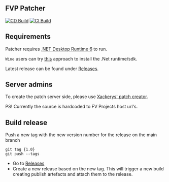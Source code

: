 ## FVP Patcher
[![CD Build](https://github.com/Gates-Of-Time/FVProject-Patcher/actions/workflows/cd.yml/badge.svg)](https://github.com/Gates-Of-Time/FVProject-Patcher/actions/workflows/cd.yml)
[![CI Build](https://github.com/Gates-Of-Time/FVProject-Patcher/actions/workflows/ci.yml/badge.svg)](https://github.com/Gates-Of-Time/FVProject-Patcher/actions/workflows/ci.yml)

## Requirements
Patcher requires [.NET Desktop Runtime 6](https://dotnet.microsoft.com/en-us/download/dotnet/6.0) to run.

`Wine` users can try [this](https://www.winehq.org/pipermail/wine-devel/2020-August/172472.html) approach to install the .Net runtime/sdk.

Latest release can be found under [Releases](https://github.com/Gates-Of-Time/FVProject-Patcher/releases).

## Server admins
To create the patch server side, please use [Xackerys' patch creator](https://github.com/xackery/eqemupatcher).

PS! Currently the source is hardcoded to FV Projects host url's.

## Build release
Push a new tag with the new version number for the release on the main branch
```
git tag {1.0}
git push --tags
```

* Go to [Releases](https://github.com/Gates-Of-Time/FVProject-Patcher/releases)
* Create a new release based on the new tag.
  This will trigger a new build creating publish artefacts and attach them to the release.

